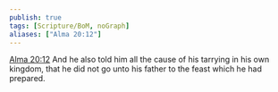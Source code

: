 ```yaml
---
publish: true
tags: [Scripture/BoM, noGraph]
aliases: ["Alma 20:12"]
---
```

[Alma 20:12](https://churchofjesuschrist.org/study/scriptures/bofm/alma/20?lang=eng&id=p12#p12) And he also told him all the cause of his tarrying in his own kingdom, that he did not go unto his father to the feast which he had prepared.
